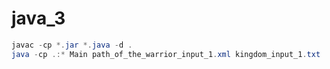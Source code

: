 # java_3

```java
javac -cp *.jar *.java -d .
java -cp .:* Main path_of_the_warrior_input_1.xml kingdom_input_1.txt
```

